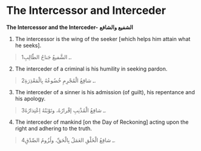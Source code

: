 The Intercessor and Interceder
==============================

**The Intercessor and the Interceder-** **الشفيع والشافع**

1. The intercessor is the wing of the seeker [which helps him attain
what he seeks].

> 1ـ الشَّفيعُ جَناحُ الطّالِبِ.

2. The interceder of a criminal is his humility in seeking pardon.

> 2ـ شافِعُ الْمُجْرِمِ خُضُوعُهُ بِالْمَعْذِرَةِ.

3. The interceder of a sinner is his admission (of guilt), his
repentance and his apology.

> 3ـ شافِعُ الْمُذْنِبِ إقْرارُهُ، وتَوْبَتُهُ اِعْتِذارُهُ.

4. The interceder of mankind [on the Day of Reckoning] acting upon the
right and adhering to the truth.

> 4ـ شافِعُ الْخَلْقِ العَمَلُ بِالْحَقِّ، ولُزُومُ الصِّدْقِ.


